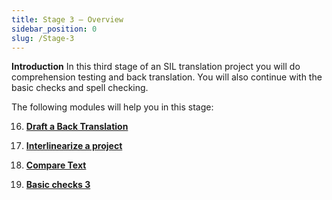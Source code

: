 ```yaml
---
title: Stage 3 – Overview
sidebar_position: 0
slug: /Stage-3
---
```




**Introduction**
In this third stage of an SIL translation project you will do comprehension testing and back translation. You will also continue with the basic checks and spell checking.


The following modules will help you in this stage:


 16.  [**Draft a Back Translation**](/16.BT1)


 17.  [**Interlinearize a project**](/17.BT2)


 18.  [**Compare Text**](/18.CT)


 19.  [**Basic checks 3**](/19.BC3)

